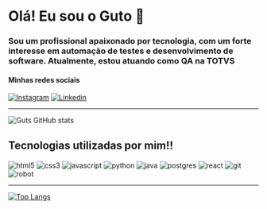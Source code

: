 # Olá! Eu sou o Guto 👋

### Sou um profissional apaixonado por tecnologia, com um forte interesse em automação de testes e desenvolvimento de software. Atualmente, estou atuando como QA na TOTVS
#### Minhas redes sociais
[![Instagram](https://img.shields.io/badge/Instagram-E4405F?style=for-the-badge&logo=instagram&logoColor=white)](https://www.instagram.com/guts.okx/)
[![Linkedin](	https://img.shields.io/badge/LinkedIn-0077B5?style=for-the-badge&logo=linkedin&logoColor=white)](https://www.linkedin.com/in/guto-oliveira-227580294/)

-------------------------------------
![Guts GitHub stats](https://github-readme-stats.vercel.app/api?username=Guts-01&show_icons=true&theme=dracula)

## Tecnologias utilizadas por mim!!
<div style="display: inline_block">
  <img align="center" alt="html5" src="https://img.shields.io/badge/HTML5-E34F26?style=for-the-badge&logo=html5&logoColor=white"/>
  <img align="center" alt="css3" src="https://img.shields.io/badge/CSS3-1572B6?style=for-the-badge&logo=css3&logoColor=white"/>
  <img align="center" alt="javascript" src="https://img.shields.io/badge/JavaScript-F7DF1E?style=for-the-badge&logo=javascript&logoColor=black"/>
  <img align="center" alt="python" src="https://img.shields.io/badge/Python-3776AB?style=for-the-badge&logo=python&logoColor=white"/>
  <img align="center" alt="java" src="https://img.shields.io/badge/Java-ED8B00?style=for-the-badge&logo=openjdk&logoColor=white"/>
  <img align="center" alt="postgres" src="https://img.shields.io/badge/PostgreSQL-316192?style=for-the-badge&logo=postgresql&logoColor=white"/>
  <img align="center" alt="react" src="https://img.shields.io/badge/React-20232A?style=for-the-badge&logo=react&logoColor=61DAFB"/>
  <img align="center" alt="git" src="https://img.shields.io/badge/GIT-E44C30?style=for-the-badge&logo=git&logoColor=white"/>
  <img align="center" alt="robot" src="https://img.shields.io/badge/Robot%20Framework-000000?style=for-the-badge&logo=robot-framework&logoColor=white"/>
</div>

-------------------------------------
[![Top Langs](https://github-readme-stats.vercel.app/api/top-langs/?username=Guts-01&layout=donut)](https://github.com/anuraghazra/github-readme-stats)
